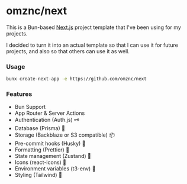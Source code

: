 # omznc/next

This is a Bun-based [Next.js](https://nextjs.org/) project template that I've been using for my projects.

I decided to turn it into an actual template so that I can use it for future projects, and also so that others can use it as well. 

### Usage

```bash
bunx create-next-app -e https://github.com/omznc/next
```

### Features

- Bun Support
- App Router & Server Actions
- Authentication (Auth.js) 🗝️ 
- Database (Prisma) 📄
- Storage (Backblaze or S3 compatible) 📦
- Pre-commit hooks (Husky) 🤖
- Formatting (Prettier) 🌅
- State management (Zustand) 🐻
- Icons (react-icons) 💖
- Environment variables (t3-env) 🥸
- Styling (Tailwind) 🫡